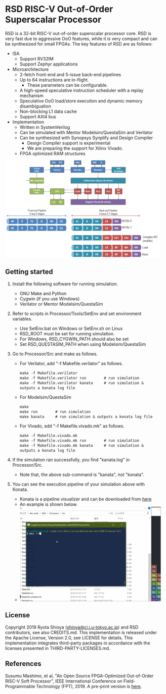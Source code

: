 # RSD RISC-V Out-of-Order Superscalar Processor 

RSD is a 32-bit RISC-V out-of-order superscalar processor core.
RSD is very fast due to aggressive OoO features, while it is very compact and can be synthesized for small FPGAs. 
The key features of RSD are as follows:

* ISA
    * Support RV32IM 
    * Support Zephyr applications
* Microarchitecture
    * 2-fetch front-end and 5-issue back-end pipelines
    * Up to 64 instructions are in-flight.
        * These parameters can be configurable.
    * A high-speed speculative instruction scheduler with a replay mechanism
    * Speculative OoO load/store execution and dynamic memory disambiguation
    * Non-blocking L1 data cache
    * Support AXI4 bus
* Implementation
    * Written in SystemVerilog
    * Can be simulated with Mentor Modelsim/QuestaSim and Verilator
    * Can be synthesized with Synopsys Synplify and Design Compiler 
        * Design Compiler support is experimental
        * We are preparing the support for Xilinx Vivado.
    * FPGA optimized RAM structures
 
![rsd](Docs/Images/rsd.png)


## Getting started 

1.  Install the following software for running simulation.    
    * GNU Make and Python
    * Cygwin (if you use Windows)
    * Verilator or Mentor Modelsim/QuestaSim

2. Refer to scripts in Processor/Tools/SetEnv and set environment variables.
    * Use SetEnv.bat on Windows or SetEnv.sh on Linux
    * RSD_ROOT must be set for running simulation.
    * For Windows, RSD_CYGWIN_PATH should also be set
    * Set RSD_QUESTASIM_PATH when using Modelsim/QuestaSim

3. Go to Processor/Src and make as follows.
    * For Verilator, add "-f Makefile.verilator" as follows.
        ```
        make -f Makefile.verilator
        make -f Makefile.verilator run        # run simulation
        make -f Makefile.verilator kanata     # run simulation & outputs a konata log file
        ```
    * For Modelsim/QuestaSim
        ```
        make
        make run        # run simulation
        make kanata     # run simulation & outputs a konata log file
        ```
    * For Vivado, add "-f Makefile.vivado.mk" as follows.
        ```
        make -f Makefile.vivado.mk
        make -f Makefile.vivado.mk run        # run simulation
        make -f Makefile.vivado.mk kanata     # run simulation & outputs a konata log file
        ```

4. If the simulation ran successfully, you find "kanata.log" in Processor/Src. 
    * Note that, the above sub-command is "kanata", not "konata".

5. You can see the execution pipeline of your simulation above with Konata.
    * Konata is a pipeline visualizer and can be downloaded from [here](https://github.com/shioyadan/Konata/releases) 
	* An example is shown below.
    * ![konata](Docs/Images/konata.gif)



## License

Copyright 2019 Ryota Shioya (shioya@ci.i.u-tokyo.ac.jp) and RSD contributors, 
see also CREDITS.md. This implementation is released under the Apache License,
Version 2.0, see LICENSE for details. This implementation integrates third-party 
packages in accordance with the licenses presented in THIRD-PARTY-LICENSES.md.


## References

Susumu Mashimo, et al, "An Open Source FPGA-Optimized Out-of-Order RISC-V Soft 
Processor", IEEE International Conference on Field-Programmable Technology (FPT), 2019. A pre-print version is [here](http://sv.rsg.ci.i.u-tokyo.ac.jp/pdfs/Mashimo-FPT'19.pdf).

